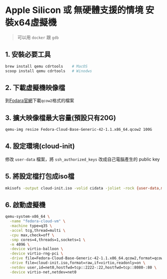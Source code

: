 # Apple Silicon 或 無硬體支援的情境 安裝x64虛擬機
> 可以用 `docker` 跟 `gdb`

## 1. 安裝必要工具
```bash
brew install qemu cdrtools    # MacOS
scoop install qemu cdrtools   # Winodws
```

## 2. 下載虛擬機映像檔
到[Fodara官網](https://fedoraproject.org/cloud/download)下載`qcow2`格式的檔案

## 3. 擴大映像檔最大容量(預設只有20G)
```bash
qemu-img resize Fedora-Cloud-Base-Generic-42-1.1.x86_64.qcow2 100G
```

## 4. 設定環境(cloud-init)
修改 `user-data` 檔案，將 `ssh_authorized_keys` 改成自己電腦產生的 public key

## 5. 將設定檔打包成iso檔
```bash
mkisofs -output cloud-init.iso -volid cidata -joliet -rock {user-data,meta-data}
```

## 6. 啟動虛擬機
```bash
qemu-system-x86_64 \
  -name "fedora-cloud-vm" \
  -machine type=q35 \
  -accel tcg,thread=multi \
  -cpu max,check=off \
  -smp cores=4,threads=1,sockets=1 \
  -m 4096 \
  -device virtio-balloon \
  -device virtio-rng-pci \
  -drive file=Fedora-Cloud-Base-Generic-42-1.1.x86_64.qcow2,format=qcow2,if=virtio \
  -drive file=cloud-init.iso,format=raw,if=virtio,readonly=on \
  -netdev user,id=net0,hostfwd=tcp::2222-:22,hostfwd=tcp::8080-:80 \
  -device virtio-net,netdev=net0
```
